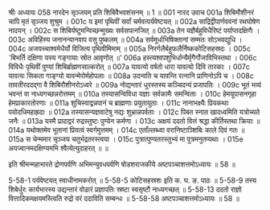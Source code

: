 श्रीः
अध्यायः 058
नारदेन सृञ्जयम् प्रति शिबिवैभवशंसनम् ॥ 1 ॥
001	नारद उवाच 
001a	शिबिमौशीनरं चापि मृतं सृञ्जय शुश्रुम ।
001c	य इमां पृथिवीं सर्वां चर्मवत्पर्यवेष्टयत् ॥
002a	साद्रिद्वीपार्णववनां रथघोषेण नादयन् ।
002c	स शिबिर्यष्टुमन्विच्छन्मुख्यः सर्वसपत्नजित् ॥
003a	तेन यज्ञैर्बहुविधैरिष्टं पर्याप्तदक्षिणैः ।
003c	अविहिंस्य जनानन्यानवाप वसु पुष्कलम् ॥
004a	सर्वमूर्धाभिषिक्तानां सम्मतः सोऽभवद्युधि ।
004c	अजयच्चाश्वमेधैर्यो विजित्य पृथिवीमिमाम् ॥
005a	निरर्गलैर्बहुफलैर्निष्ककोटिसहस्रदः ।
005c	`बिभर्ति दक्षिणा यस्य गङ्गायाः स्रोत आवृणोत् ॥'
006a	हस्त्यश्वपशुभिर्धान्यैर्मृगैर्गोजाविभिस्तथा ।
006c	विविधैः पृथिवीं पुण्यां शिबिर्ब्राह्मणसात्करोत् ॥
007a	यावत्यो वर्षतो धारा यावत्यो दिवि तारकाः ।
007c	यावत्यः सिकता गाङ्ग्यो यावन्मेरोर्महोपलाः ॥
008a	उदन्वति च यावन्ति रत्नानि प्राणिनोऽपि च ।
008c	तावतीरददद्गा वै शिबिरौशीनरोऽध्वरे ॥
009a	नोद्यन्तारं धुरस्तस्य कञ्चिदन्यं प्रजापतिः ।
009c	भूतं भव्यं भवन्तं वा नाध्यगच्छन्नरोत्तमम् ॥
010a	तस्यासन्विविधा यज्ञाः सर्वकामैः समन्विताः ।
010c	हेमयूपासनगृहा हेमप्राकारतोरणाः ॥
011a	शुचिस्वाद्वन्नपानं च ब्राह्मणाः प्रयुतायुताः ।
011c	नानाभक्ष्यैः प्रियकथाः पयोदधिमहाह्रदाः ॥
012a	तस्यासन्यज्ञवाटेषु नद्यः शुभ्रान्नपर्वताः ।
012c	पिबत स्नात खादध्वमिति यत्रोच्यते जनैः ॥
013a	यस्मै प्रादाद्वरं रुद्रस्तुष्टः पुण्येन कर्मणा ।
013c	अक्षयं ददतो वित्तं श्रद्धा कीर्तिस्तथा क्रियाः ॥
014a	यथोक्तमेव भूतानां प्रियत्वं स्वर्गमुत्तमम् ।
014c	एताँल्लब्ध्वा वरानिष्टाञ्शिबिः काले दिवं गतः ॥
015a	स चेन्ममार सृञ्जय चतुर्भद्रतरस्त्वया ।
015c	पुत्रात्पुण्यतरस्तुभ्यं मा पुत्रमनुतप्यथाः ।
015e	अयज्वानमदक्षिण्यमभि श्वैत्येत्युदाहरत् ॥ ॥

इति श्रीमन्महाभारते द्रोणपर्वणि अभिमन्युवधपर्वणि षोडशराजकीये अष्टपञ्चाशत्तमोऽध्यायः ॥ 58 ॥

5-58-1 पर्यवेष्टयत् स्वाधीनामकरोत् ॥ 5-58-5 कोटिसहस्रशः इति क. घ. ङ. पाठः ॥ 5-58-9 तस्य शिबेर्धुरः कार्यभारस्य उद्यन्तारं वोढारं प्रज्ञापतिः स्रष्टा स्वसृष्टौ नाध्यगच्छत् ॥ 5-58-13 ददतो राज्ञो वित्तादिकमक्षयमस्त्विति रुद्रो वरं ददाविति सम्बन्धः ॥ 5-58-58 अष्टपञ्चाशत्तमोऽध्यायः ॥ 58 ॥
